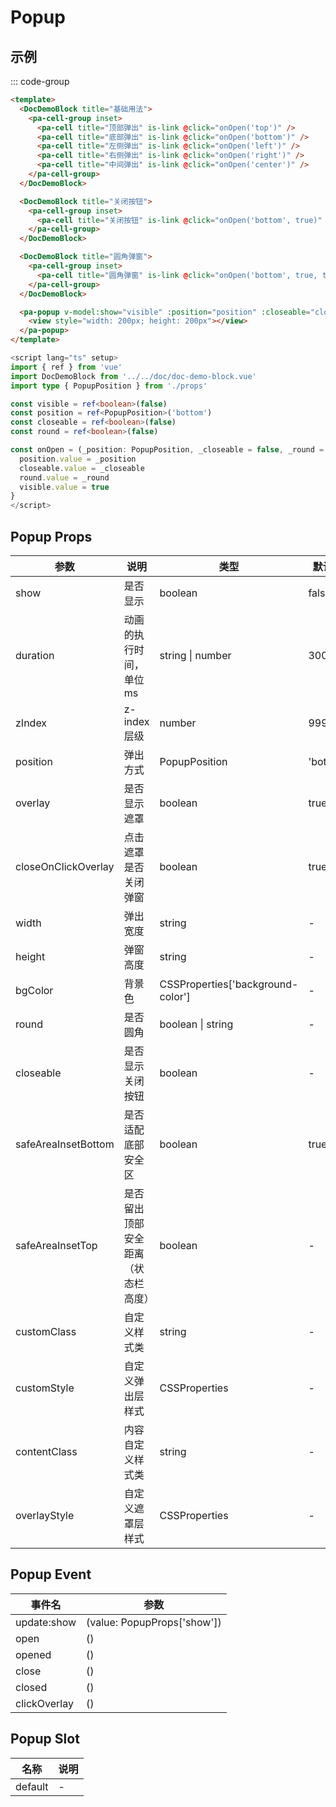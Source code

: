 # Popup

## 示例

<!--codes start-->

::: code-group

```html [template]
<template>
  <DocDemoBlock title="基础用法">
    <pa-cell-group inset>
      <pa-cell title="顶部弹出" is-link @click="onOpen('top')" />
      <pa-cell title="底部弹出" is-link @click="onOpen('bottom')" />
      <pa-cell title="左侧弹出" is-link @click="onOpen('left')" />
      <pa-cell title="右侧弹出" is-link @click="onOpen('right')" />
      <pa-cell title="中间弹出" is-link @click="onOpen('center')" />
    </pa-cell-group>
  </DocDemoBlock>

  <DocDemoBlock title="关闭按钮">
    <pa-cell-group inset>
      <pa-cell title="关闭按钮" is-link @click="onOpen('bottom', true)" />
    </pa-cell-group>
  </DocDemoBlock>

  <DocDemoBlock title="圆角弹窗">
    <pa-cell-group inset>
      <pa-cell title="圆角弹窗" is-link @click="onOpen('bottom', true, true)" />
    </pa-cell-group>
  </DocDemoBlock>

  <pa-popup v-model:show="visible" :position="position" :closeable="closeable" :round="round">
    <view style="width: 200px; height: 200px"></view>
  </pa-popup>
</template>
```
```ts [script]
<script lang="ts" setup>
import { ref } from 'vue'
import DocDemoBlock from '../../doc/doc-demo-block.vue'
import type { PopupPosition } from './props'

const visible = ref<boolean>(false)
const position = ref<PopupPosition>('bottom')
const closeable = ref<boolean>(false)
const round = ref<boolean>(false)

const onOpen = (_position: PopupPosition, _closeable = false, _round = false) => {
  position.value = _position
  closeable.value = _closeable
  round.value = _round
  visible.value = true
}
</script>
```

<!--codes end-->

## Popup Props

<!--props start-->

| 参数 | 说明 | 类型 | 默认值 |
| --- | ----- | --- | --- |
| show | 是否显示 | boolean |  false |
| duration | 动画的执行时间，单位ms | string \| number |  300 |
| zIndex | z-index层级 | number |  999 |
| position | 弹出方式 | PopupPosition |  'bottom' |
| overlay | 是否显示遮罩 | boolean |  true |
| closeOnClickOverlay | 点击遮罩是否关闭弹窗 | boolean |  true |
| width | 弹出宽度 | string | - |
| height | 弹窗高度 | string | - |
| bgColor | 背景色 | CSSProperties['background-color'] | - |
| round | 是否圆角 | boolean \| string | - |
| closeable | 是否显示关闭按钮 | boolean | - |
| safeAreaInsetBottom | 是否适配底部安全区 | boolean |  true |
| safeAreaInsetTop | 是否留出顶部安全距离（状态栏高度） | boolean | - |
| customClass | 自定义样式类 | string | - |
| customStyle | 自定义弹出层样式 | CSSProperties | - |
| contentClass | 内容自定义样式类 | string | - |
| overlayStyle | 自定义遮罩层样式 | CSSProperties | - |

<!--props end-->

## Popup Event

<!--event start-->

| 事件名 | 参数 |
| --- | --- |
| update:show | (value: PopupProps['show'])  |
| open | ()  |
| opened | ()  |
| close | ()  |
| closed | ()  |
| clickOverlay | ()  |

<!--event end-->

## Popup Slot

<!--slot start-->

| 名称 | 说明 |
| --- | --- |
| default | - |

<!--slot end-->

